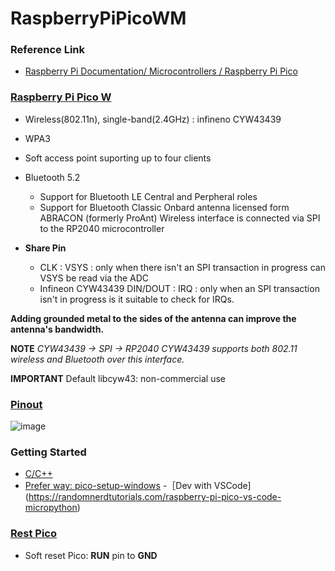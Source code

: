 # RaspberryPiPicoWM

### Reference Link
- [Raspberry Pi Documentation/ Microcontrollers / Raspberry Pi Pico](https://www.raspberrypi.com/documentation/microcontrollers/raspberry-pi-pico.html)

### [Raspberry Pi Pico W](https://www.raspberrypi.com/documentation/microcontrollers/raspberry-pi-pico.html#raspberry-pi-pico-w-and-pico-wh)
- Wireless(802.11n), single-band(2.4GHz) : infineno CYW43439
- WPA3
- Soft access point suporting up to four clients
- Bluetooth 5.2
  - Support for Bluetooth LE Central and Perpheral roles
  - Support for Bluetooth Classic
Onbard antenna licensed form ABRACON (formerly ProAnt)
Wireless interface is connected via SPI to the RP2040 microcontroller

- **Share Pin**
  - CLK : VSYS : only when there isn't an SPI transaction in progress can VSYS be read via the ADC
  - Infineon CYW43439 DIN/DOUT : IRQ : only when an SPI transaction isn't in progress is it suitable to check for IRQs.

**Adding grounded metal to the sides of the antenna can improve the antenna's bandwidth.**

**NOTE**
*CYW43439 -> SPI -> RP2040*
*CYW43439 supports both 802.11 wireless and Bluetooth over this interface.*

**IMPORTANT**
Default libcyw43: non-commercial use

### [Pinout](https://www.raspberrypi.com/documentation/microcontrollers/raspberry-pi-pico.html#pinout-and-design-files-2)
![image](https://github.com/ChungChiuHung/RaspberryPiPicoWM/assets/52248840/486cac1c-fb6f-4c7a-ae1b-ae290a20717b)

### Getting Started
- [C/C++](Notes_GettingStarted.md)
- [Prefer way: pico-setup-windows](https://github.com/raspberrypi/pico-setup-windows)
-［Dev with VSCode](https://randomnerdtutorials.com/raspberry-pi-pico-vs-code-micropython)

### [Rest Pico](https://electrocredible.com/how-to-reset-raspberry-pi-pico-w/)
- Soft reset Pico: **RUN** pin to **GND**
